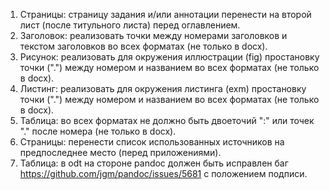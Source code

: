 1. Страницы: страницу задания и/или аннотации перенести на второй лист (после титульного листа) перед оглавлением.
1. Заголовок: реализовать точки между номерами заголовков и текстом заголовков во всех форматах (не только в docx).
1. Рисунок: реализовать для окружения иллюстрации (fig) простановку точки (".") между номером и названием во всех форматах (не только в docx).
1. Листинг: реализовать для окружения листинга (exm) простановку точки (".") между номером и названием во всех форматах (не только в docx).
1. Таблица: во всех форматах не должно быть двоеточий ":" или точек "." после номера  (не только в docx).
1. Страницы: перенести список использованных источников на предпоследнее место (перед приложениями).
1. Таблица: в odt на стороне pandoc должен быть исправлен баг https://github.com/jgm/pandoc/issues/5681 с положением подписи.
